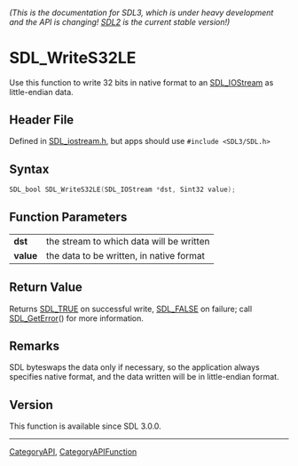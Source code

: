 ###### (This is the documentation for SDL3, which is under heavy development and the API is changing! [SDL2](https://wiki.libsdl.org/SDL2/) is the current stable version!)
# SDL_WriteS32LE

Use this function to write 32 bits in native format to an [SDL_IOStream](SDL_IOStream) as little-endian data.

## Header File

Defined in [SDL_iostream.h](https://github.com/libsdl-org/SDL/blob/main/include/SDL3/SDL_iostream.h), but apps should use `#include <SDL3/SDL.h>`

## Syntax

```c
SDL_bool SDL_WriteS32LE(SDL_IOStream *dst, Sint32 value);

```

## Function Parameters

|               |                                          |
| ------------- | ---------------------------------------- |
| **dst**       | the stream to which data will be written |
| **value**     | the data to be written, in native format |

## Return Value

Returns [SDL_TRUE](SDL_TRUE) on successful write, [SDL_FALSE](SDL_FALSE) on
failure; call [SDL_GetError](SDL_GetError)() for more information.

## Remarks

SDL byteswaps the data only if necessary, so the application always
specifies native format, and the data written will be in little-endian
format.

## Version

This function is available since SDL 3.0.0.

----
[CategoryAPI](CategoryAPI), [CategoryAPIFunction](CategoryAPIFunction)

